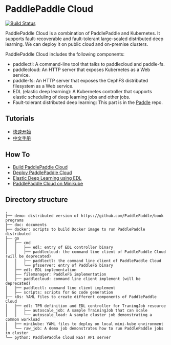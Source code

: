 # PaddlePaddle Cloud

[![Build Status](https://travis-ci.org/PaddlePaddle/cloud.svg?branch=develop)](https://travis-ci.org/PaddlePaddle/cloud)

PaddlePaddle Cloud is a combination of PaddlePaddle and Kubernetes. It
supports fault-recoverable and fault-tolerant large-scaled distributed
deep learning. We can deploy it on public cloud and on-premise
clusters.

PaddlePaddle Cloud includes the following components:

- paddlectl: A command-line tool that talks to paddlecloud and
  paddle-fs.
- paddlecloud: An HTTP server that exposes Kubernetes as a Web
  service.
- paddle-fs: An HTTP server that exposes the CephFS distributed
  filesystem as a Web service.
- EDL (elastic deep learning): A Kubernetes controller that supports
  elastic scheduling of deep learning jobs and other jobs.
- Fault-tolerant distributed deep learning: This part is in
  the [Paddle](https://github.com/PaddlePaddle/paddle) repo.

## Tutorials

- [快速开始](./doc/tutorial_cn.md)
- [中文手册](./doc/usage_cn.md)


## How To

- [Build PaddlePaddle Cloud](./doc/howto/build.md)
- [Deploy PaddlePaddle Cloud](./doc/howto/deploy.md)
- [Elastic Deep Learning using EDL](./doc/howto/edl.md)
- [PaddlePaddle Cloud on Minikube](./doc/howto/minikube.md)

## Directory structure

```
.
├── demo: distributed version of https://github.com/PaddlePaddle/book programs
├── doc: documents
├── docker: scripts to build Docker image to run PaddlePaddle distributed
├── go
│   ├── cmd
│   │   ├── edl: entry of EDL controller binary
│   │   ├── paddlecloud: the command line client of PaddlePaddle Cloud (will be deprecated)
│   │   ├── paddlectl: the command line client of PaddlePaddle Cloud
│   │   └── pfsserver: entry of PaddleFS binary
│   ├── edl: EDL implementation
│   ├── filemanager: PaddleFS implementation
│   ├── paddlecloud: command line client implement (will be deprecated)
│   ├── paddlectl: command line client implement
│   ├── scripts: scripts for Go code generation
├── k8s: YAML files to create different components of PaddlePaddle Cloud
│   ├── edl: TPR definition and EDL controller for TraningJob resource
│   │   ├── autoscale_job: A sample TrainingJob that can scale
│   │   └── autoscale_load: A sample cluster job demonstrating a common workload
│   ├── minikube: YAML files to deploy on local mini-kube environment
│   └── raw_job: A demo job demonstrates how to run PaddlePaddle jobs in cluster
└── python: PaddlePaddle Cloud REST API server
```
